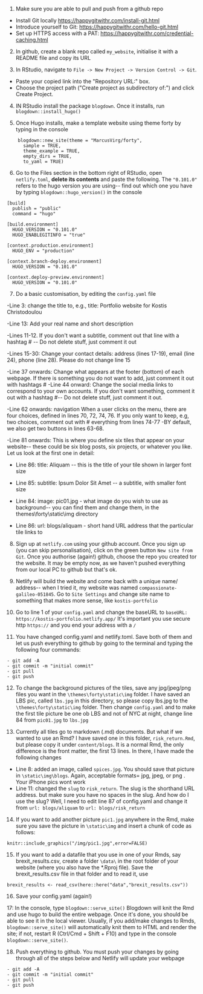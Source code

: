 1.  Make sure you are able to pull and push from a github repo

-   Install Git locally <https://happygitwithr.com/install-git.html>
-   Introduce yourself to Git: <https://happygitwithr.com/hello-git.html>
-   Set up HTTPS access with a PAT: <https://happygitwithr.com/credential-caching.html>

2.  In github, create a blank repo called `my_website`, initialise it with a README file and copy its URL

3.  In RStudio, navigate to `File -> New Project -> Version Control -> Git`.

-   Paste your copied link into the "Repository URL:" box.
-   Choose the project path ("Create project as subdirectory of:") and click Create Project.

4.  IN RStudio install the package `blogdown`. Once it installs, run `blogdown::install_hugo()`

5.  Once Hugo installs, make a template website using theme forty by typing in the console

<!-- -->

        blogdown::new_site(theme = "MarcusVirg/forty", 
          sample = TRUE, 
          theme_example = TRUE,            
          empty_dirs = TRUE,            
          to_yaml = TRUE)

6.  Go to the Files section in the bottom right of RStudio, open `netlify.toml`, **delete its contents** and paste the following. The `"0.101.0"` refers to the hugo version you are using-- find out which one you have by typing `blogdown::hugo_version()` in the console

<!-- -->

    [build] 
      publish = "public"
      command = "hugo"

    [build.environment]
      HUGO_VERSION = "0.101.0"
      HUGO_ENABLEGITINFO = "true"

    [context.production.environment]
      HUGO_ENV = "production"
      
    [context.branch-deploy.environment]
      HUGO_VERSION = "0.101.0"

    [context.deploy-preview.environment]
      HUGO_VERSION = "0.101.0"  

7.  Do a basic customisation, by editing the `config.yaml` file

-Line 3: change the title to, e.g., title: Portfolio website for Kostis Christodoulou

-Line 13: Add your real name and short description

-Lines 11-12. If you don't want a subtitle, comment out that line with a hashtag \# -- Do not delete stuff, just comment it out

-Lines 15-30: Change your contact details: address (lines 17-19), email (line 24), phone (line 28). Please do not change line 15

-Line 37 onwards: Change what appears at the footer (bottom) of each webpage. If there is something you do not want to add, just comment it out with hashtags \# -Line 44 onward: Change the social media links to correspond to your own accounts. If you don't want something, comment it out with a hashtag \#-- Do not delete stuff, just comment it out.

-Line 62 onwards: navigation When a user clicks on the menu, there are four choices, defined in lines 70, 72, 74, 76. If you only want to keep, e.g, two choices, comment out with \# everything from lines 74-77 -BY default, we also get two buttons in lines 63-68.

-Line 81 onwards: This is where you define six tiles that appear on your website-- these could be six blog posts, six projects, or whatever you like. Let us look at the first one in detail:

-   Line 86: title: Aliquam -- this is the title of your tile shown in larger font size

-   Line 85: subtitle: Ipsum Dolor Sit Amet -- a subtitle, with smaller font size

-   Line 84: image: pic01.jpg - what image do you wish to use as background-- you can find them and change them, in the themes\forty\static\img directory

-   Line 86: url: blogs/aliquam - short hand URL address that the particular tile links to

8.  Sign up at `netlify.com` using your github account. Once you sign up (you can skip personalisation), click on the green button `New site from Git`. Once you authorise (again!) github, choose the repo you created tor the website. It may be empty now, as we haven't pushed everything from our local PC to github but that's ok.

9.  Netlify will build the website and come back with a unique name/ address-- when I tried it, my website was named `compassionate-galileo-051845`. Go to `Site Settings` and change site name to something that makes more sense, like `kostis-portfolio`

10. Go to line 1 of your `config.yaml` and change the baseURL to `baseURL: https://kostis-portfolio.netlify.app/` It's important you use secure http `https://` and you end your address with a `/`

11. You have changed config.yaml and netlify.toml. Save both of them and let us push everything to github by going to the terminal and typing the following four commands:

<!-- -->

    - git add -A
    - git commit -m "initial commit"
    - git pull
    - git push

12. To change the background pictures of the tiles, save any jpg/jpeg/png files you want in the `\themes\forty\static\img` folder. I have saved an LBS pic, called `lbs.jpg` in this directory, so please copy lbs.jpg to the `\themes\forty\static\img` folder. Then change `config.yaml` and to make the first tile picture be one ob LBS and not of NYC at night, change line 84 from `pic01.jpg` to `lbs.jpg`

13. Currently all tiles go to markdown (.md) documents. But what if we wanted to use an Rmd? I have saved one in this folder, `risk_return.Rmd`, but please copy it under `content/blogs`. It is a normal Rmd, the only difference is the front matter, the first 13 lines. In there, I have made the following changes

-   Line 8: added an image, called `spices.jpg`. You should save that picture in `\static\img\blogs`. Again, acceptable formats= jpg, jpeg, or png . Your iPhone pics wont work
-   Line 11: changed the `slug` to `risk_return`. The slug is the shorthand URL address. but make sure you have no spaces in the slug. And how do I use the slug? Well, I need to edit line 87 of config.yaml and change it from `url: blogs/aliquam` to `url: blogs/risk_return`


14. If you want to add another picture `pic1.jpg` anywhere in the Rmd, make sure you save the picture in `\static\img` and insert a chunk of code as follows:

```
knitr::include_graphics("/img/pic1.jpg",error=FALSE)
```

15. If you want to add a datafile that you use in one of your Rmds, say brexit_results.csv, create a folder `\data\` in the root folder of your website (where you also have the *.Rproj file). Save the brexit_results.csv file in that folder and to read it, use 

```
brexit_results <- read_csv(here::here("data","brexit_results.csv"))
```

16. Save your config.yaml (again!)

17: In the console, type `blogdown::serve_site()` Blogdown will knit the Rmd and use hugo to build the entire webpage. Once it's done, you should be able to see it in the local viewer. Usually, if you add/make changes to Rmds, `blogdown::serve_site()` will automatically knit them to HTML and render the site; if not, restart R (Ctrl/Cmd + Shift + F10) and type in the console `blogdown::serve_site()`.

18. Push everything to github. You must push your changes by going through all of the steps below and Netlify will update your webpage

<!-- -->

    - git add -A
    - git commit -m "initial commit"
    - git pull
    - git push
